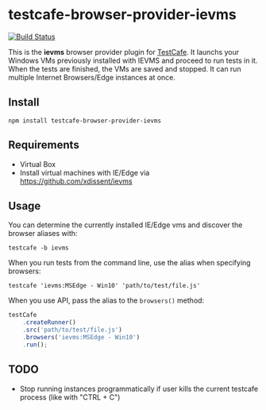 # testcafe-browser-provider-ievms
[![Build Status](https://travis-ci.org/kartojal/testcafe-browser-provider-ievms.svg)](https://travis-ci.org/kartojal/testcafe-browser-provider-ievms)

This is the **ievms** browser provider plugin for [TestCafe](http://devexpress.github.io/testcafe). It launchs your Windows VMs previously installed with IEVMS and proceed to run tests in it. When the tests are finished, the VMs are saved and stopped. It can run multiple Internet Browsers/Edge instances at once.

## Install

```
npm install testcafe-browser-provider-ievms
```

## Requirements 

- Virtual Box
- Install virtual machines with IE/Edge via https://github.com/xdissent/ievms

## Usage


You can determine the currently installed IE/Edge vms and discover the browser aliases with:
```
testcafe -b ievms
```

When you run tests from the command line, use the alias when specifying browsers:

```
testcafe 'ievms:MSEdge - Win10' 'path/to/test/file.js'
```


When you use API, pass the alias to the `browsers()` method:

```js
testCafe
    .createRunner()
    .src('path/to/test/file.js')
    .browsers('ievms:MSEdge - Win10')
    .run();
```

## TODO
- Stop running instances programmatically if user kills the current testcafe process (like with  "CTRL + C")
